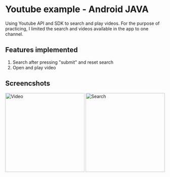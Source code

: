 # Youtube example - Android JAVA
Using Youtube API and SDK to search and play videos. For the purpose of practicing, I limited the search and videos available in the app to one channel.

## Features implemented
1. Search after pressing "submit" and reset search 
2. Open and play video

## Screencshots
<img width="250" alt="Video" src="https://i.imgur.com/KmcAuLH.png"/> <img width="250" alt="Search" src="https://i.imgur.com/aS520or.png"/>
